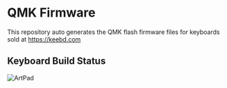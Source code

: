 # QMK Firmware
This repository auto generates the QMK flash firmware files for keyboards sold at https://keebd.com

## Keyboard Build Status
![ArtPad](https://github.com/keebd/qmk-firmware/actions/workflows/artpad/badge.svg)